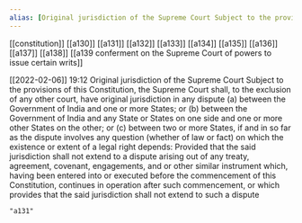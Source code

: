 ```yaml
---
alias: [Original jurisdiction of the Supreme Court Subject to the provisions of this Constitution,centre state dispute]
---
```

[[constitution]] [[a130]] [[a131]] [[a132]] [[a133]] [[a134]] [[a135]] [[a136]] [[a137]] [[a138]] [[a139 conferment on the Supreme Court of powers to issue certain writs]]

[[2022-02-06]] 19:12
Original jurisdiction of the Supreme Court Subject to the provisions of this Constitution, the Supreme Court shall, to the exclusion of any other court, have original jurisdiction in any dispute
(a) between the Government of India and one or more States; or
(b) between the Government of India and any State or States on one side and one or more other States on the other; or
(c) between two or more States, if and in so far as the dispute involves any question (whether of law or fact) on which the existence or extent of a legal right depends: Provided that the said jurisdiction shall not extend to a dispute arising out of any treaty, agreement, covenant, engagements, and or other similar instrument which, having been entered into or executed before the commencement of this Constitution, continues in operation after such commencement, or which provides that the said jurisdiction shall not extend to such a dispute
```query
"a131"
```